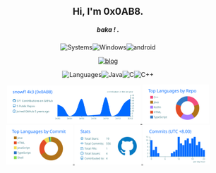 <h2 align="center">Hi, I'm 0x0AB8.</h2>
<em><h5 align="center">baka ! .</h5></em>

<!-- systems -->
<p align="center">
<img
src="https://shields.io/badge/-systems-black?style=for-the-badge"
alt="Systems"><img
src="https://img.shields.io/badge/Windows-0078D6?style=for-the-badge&logo=windows&logoColor=white"
alt="Windows"/><img
src="https://img.shields.io/badge/Android-3DDC84?style=for-the-badge&logo=android&logoColor=white"
alt="android"/>  
</p>


<p align="center">
<a href="http://blog.snowflak3.icu"><img
src="https://img.shields.io/badge/Blog-white?style=for-the-badge&logo=blog&logoColor=gray"
alt="blog"/></a>
</p>

<!-- languages -->
<p align="center">
<img
src="https://shields.io/badge/-languages-blue?style=for-the-badge"
alt="Languages"><img
src="https://img.shields.io/badge/Java-ED8B00?style=for-the-badge&logo=java&logoColor=white"
alt="Java"><img
src="https://img.shields.io/badge/C-00599C?style=for-the-badge&logo=c&logoColor=white"
alt="C"><img
src="https://img.shields.io/badge/C%2B%2B-00599C?style=for-the-badge&logo=c%2B%2B&logoColor=white"
alt="C++">
</p>

<!-- stats -->
<a href="https://github.com/vn7n24fzkq/github-profile-summary-cards">
<p align="center">
<img width="60%" alt="Profile Details" src="https://raw.githubusercontent.com/snowf14k3/snowf14k3/main/profile-summary-card-output/transparent/0-profile-details.svg" />
<img width="30%" alt="Profile Details" src="https://raw.githubusercontent.com/snowf14k3/snowf14k3/main/profile-summary-card-output/transparent/1-repos-per-language.svg" />
<img width="30%" alt="Profile Details" src="https://raw.githubusercontent.com/snowf14k3/snowf14k3/main/profile-summary-card-output/transparent/2-most-commit-language.svg" />
<img width="30%" alt="Profile Details" src="https://raw.githubusercontent.com/snowf14k3/snowf14k3/main/profile-summary-card-output/transparent/3-stats.svg" />
<img width="30%" alt="Profile Details" src="https://raw.githubusercontent.com/snowf14k3/snowf14k3/main/profile-summary-card-output/transparent/4-productive-time.svg" />
</p>
</a>
